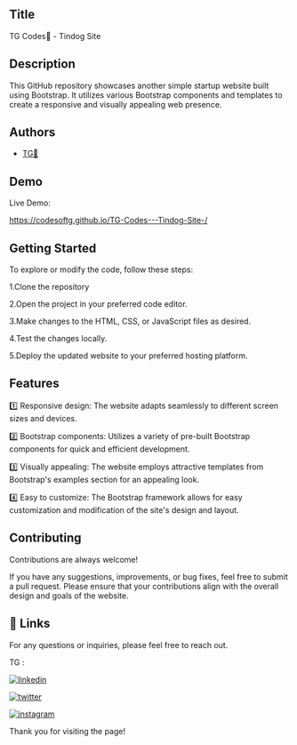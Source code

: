 
## Title

TG Codes💛 - Tindog Site
## Description 

This GitHub repository showcases another simple startup website built using Bootstrap. It utilizes various Bootstrap components and templates to create a responsive and visually appealing web presence.
## Authors

- [TG💛](https://www.github.com/codesofTG) 


## Demo

Live Demo:

https://codesoftg.github.io/TG-Codes---Tindog-Site-/

    
## Getting Started

To explore or modify the code, follow these steps:

1.Clone the repository

2.Open the project in your preferred code editor.

3.Make changes to the HTML, CSS, or JavaScript files as desired.

4.Test the changes locally.

5.Deploy the updated website to your preferred hosting platform.


## Features

1️⃣ Responsive design: The website adapts seamlessly to different screen sizes and devices.

2️⃣ Bootstrap components: Utilizes a variety of pre-built Bootstrap components for quick and efficient development.

3️⃣ Visually appealing: The website employs attractive templates from Bootstrap's examples section for an appealing look.

4️⃣ Easy to customize: The Bootstrap framework allows for easy customization and modification of the site's design and layout.



## Contributing

Contributions are always welcome!

If you have any suggestions, improvements, or bug fixes, feel free to submit a pull request. Please ensure that your contributions align with the overall design and goals of the website. 


## 🔗 Links

For any questions or inquiries, please feel free to reach out. 

TG :

[![linkedin](https://img.shields.io/badge/linkedin-0A66C2?style=for-the-badge&logo=linkedin&logoColor=white)](https://www.linkedin.com/in/tg2691/)


[![twitter](https://img.shields.io/badge/twitter-1DA1F2?style=for-the-badge&logo=twitter&logoColor=white)](https://twitter.com/tg_262001)

[![instagram](https://img.shields.io/badge/instagram-E4405F?style=for-the-badge&logo=instagram&logoColor=white)](https://instagram.com/_tg.26_)


Thank you for visiting the page!